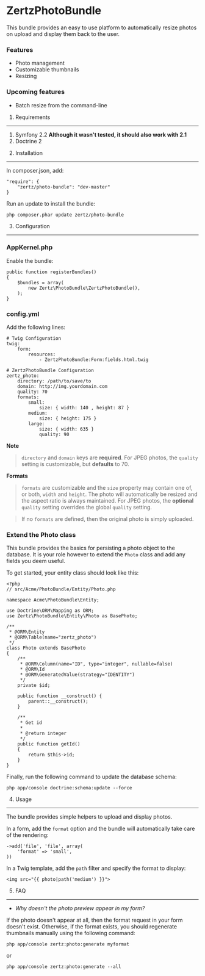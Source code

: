 ZertzPhotoBundle
========================

This bundle provides an easy to use platform to automatically resize photos on
upload and display them back to the user.

### Features
- Photo management
- Customizable thumbnails
- Resizing

### Upcoming features
- Batch resize from the command-line

1) Requirements
----------------------------------

1. Symfony 2.2 **Although it wasn't tested, it should also work with 2.1**
2. Doctrine 2

2) Installation
----------------------------------

In composer.json, add:

    "require": {
        "zertz/photo-bundle": "dev-master"
    }

Run an update to install the bundle:

    php composer.phar update zertz/photo-bundle

3) Configuration
----------------------------------

### AppKernel.php

Enable the bundle:

    public function registerBundles()
    {
        $bundles = array(
            new Zertz\PhotoBundle\ZertzPhotoBundle(),
        );
    }

### config.yml

Add the following lines:

    # Twig Configuration
    twig:
        form:
            resources:
                - ZertzPhotoBundle:Form:fields.html.twig

    # ZertzPhotoBundle Configuration
    zertz_photo:
        directory: /path/to/save/to
        domain: http://img.yourdomain.com
        quality: 70
        formats:
            small:
                size: { width: 140 , height: 87 }
            medium:
                size: { height: 175 }
            large:
                size: { width: 635 }
                quality: 90

**Note**

> `directory` and `domain` keys are **required**. For JPEG photos, the `quality`
> setting is customizable, but **defaults** to 70.

**Formats**

> `formats` are customizable and the `size` property may contain one of, or
> both, `width` and `height`. The photo will automatically be resized and the
> aspect ratio is always maintained. For JPEG photos, the **optional** `quality`
> setting overrides the global `quality` setting.

> If no `formats` are defined, then the original photo is simply uploaded.

### Extend the Photo class

This bundle provides the basics for persisting a photo object to the database. 
It is your role however to extend the `Photo` class and add any fields you deem
useful.

To get started, your entity class should look like this:

    <?php
    // src/Acme/PhotoBundle/Entity/Photo.php
    
    namespace Acme\PhotoBundle\Entity;
    
    use Doctrine\ORM\Mapping as ORM;
    use Zertz\PhotoBundle\Entity\Photo as BasePhoto;

    /**
     * @ORM\Entity
     * @ORM\Table(name="zertz_photo")
     */
    class Photo extends BasePhoto
    {
        /**
         * @ORM\Column(name="ID", type="integer", nullable=false)
         * @ORM\Id
         * @ORM\GeneratedValue(strategy="IDENTITY")
         */
        private $id;

        public function __construct() {
            parent::__construct();
        }

        /**
         * Get id
         *
         * @return integer 
         */
        public function getId()
        {
            return $this->id;
        }
    }

Finally, run the following command to update the database schema:

    php app/console doctrine:schema:update --force

4) Usage
----------------------------------

The bundle provides simple helpers to upload and display photos.

In a form, add the `format` option and the bundle will automatically take care
of the rendering:

    ->add('file', 'file', array(
        'format' => 'small',
    ))

In a Twig template, add the `path` filter and specify the format to display:

    <img src="{{ photo|path('medium') }}">

5) FAQ
----------------------------------

- _Why doesn't the photo preview appear in my form?_

If the photo doesn't appear at all, then the format request in your form doesn't
exist. Otherwise, if the format exists, you should regenerate thumbnails
manually using the following command:

    php app/console zertz:photo:generate myformat

or

    php app/console zertz:photo:generate --all

